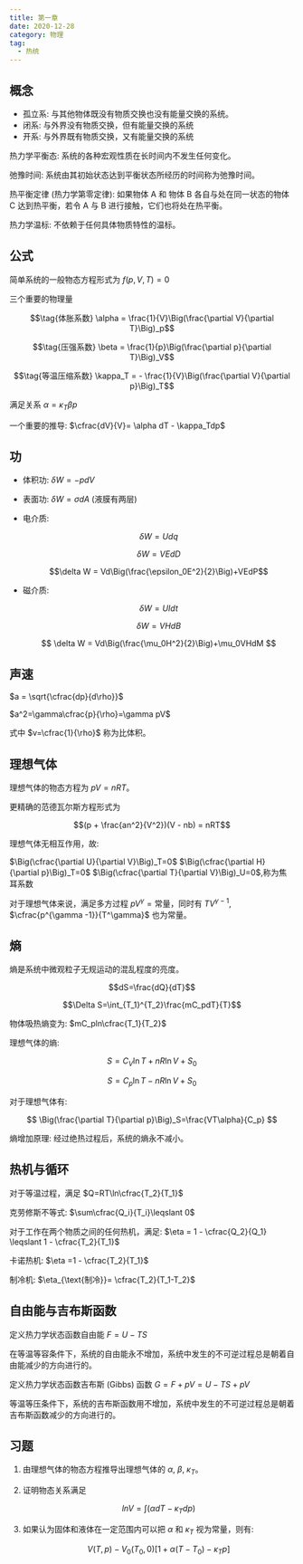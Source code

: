 ```yaml
---
title: 第一章
date: 2020-12-28
category: 物理
tag:
  - 热统
---
```


## 概念

- 孤立系: 与其他物体既没有物质交换也没有能量交换的系统。
- 闭系: 与外界没有物质交换，但有能量交换的系统
- 开系: 与外界既有物质交换，又有能量交换的系统

热力学平衡态: 系统的各种宏观性质在长时间内不发生任何变化。

弛豫时间: 系统由其初始状态达到平衡状态所经历的时间称为弛豫时间。

热平衡定律 (热力学第零定律): 如果物体 A 和 物体 B 各自与处在同一状态的物体 C 达到热平衡，若令 A 与 B 进行接触，它们也将处在热平衡。

热力学温标: 不依赖于任何具体物质特性的温标。

## 公式

简单系统的一般物态方程形式为 $f(p, V, T) = 0$

三个重要的物理量

$$\tag{体胀系数} \alpha = \frac{1}{V}\Big(\frac{\partial V}{\partial T}\Big)_p$$

$$\tag{压强系数} \beta = \frac{1}{p}\Big(\frac{\partial p}{\partial T}\Big)_V$$

$$\tag{等温压缩系数} \kappa_T = - \frac{1}{V}\Big(\frac{\partial V}{\partial p}\Big)_T$$

满足关系 $\alpha = \kappa_T \beta p$

一个重要的推导: $\cfrac{dV}{V}= \alpha dT - \kappa_Tdp$

## 功

- 体积功: $\delta W = -pdV$

- 表面功: $\delta W = \sigma dA$ (液膜有两层)

- 电介质:

  $$\delta W = Udq$$

  $$\delta W = VEdD$$

  $$\delta W = Vd\Big(\frac{\epsilon_0E^2}{2}\Big)+VEdP$$

- 磁介质:

  $$\delta W = UIdt$$

  $$\delta W = VHdB$$

  $$
  \delta W = Vd\Big(\frac{\mu_0H^2}{2}\Big)+\mu_0VHdM
  $$

## 声速

$a = \sqrt{\cfrac{dp}{d\rho}}$

$a^2=\gamma\cfrac{p}{\rho}=\gamma pV$

式中 $v=\cfrac{1}{\rho}$ 称为比体积。

## 理想气体

理想气体的物态方程为 $pV =nRT$。

更精确的范德瓦尔斯方程形式为

$$(p + \frac{an^2}{V^2})(V - nb) = nRT$$

理想气体无相互作用，故:

$\Big(\cfrac{\partial U}{\partial V}\Big)_T=0$ $\Big(\cfrac{\partial H}{\partial p}\Big)_T=0$ $\Big(\cfrac{\partial T}{\partial V}\Big)_U=0$,称为焦耳系数

对于理想气体来说，满足多方过程 $pV^\gamma = \text{常量}$，同时有 $TV^{\gamma -1}$, $\cfrac{p^{\gamma -1}}{T^\gamma}$ 也为常量。

## 熵

熵是系统中微观粒子无规运动的混乱程度的亮度。

$$dS=\frac{dQ}{dT}$$

$$\Delta S=\int_{T_1}^{T_2}\frac{mC_pdT}{T}$$

物体吸热熵变为: $mC_pln\cfrac{T_1}{T_2}$

理想气体的熵:

$$
S = C_V\ln T+nR\ln V+S_0
$$

$$
S=C_p\ln T-nR\ln V+S_0
$$

对于理想气体有:

$$
\Big(\frac{\partial T}{\partial p}\Big)_S=\frac{VT\alpha}{C_p}
$$

熵增加原理: 经过绝热过程后，系统的熵永不减小。

## 热机与循环

对于等温过程，满足 $Q=RT\ln\cfrac{T_2}{T_1}$

克劳修斯不等式: $\sum\cfrac{Q_i}{T_i}\leqslant 0$

对于工作在两个物质之间的任何热机，满足: $\eta = 1 - \cfrac{Q_2}{Q_1} \leqslant 1 - \cfrac{T_2}{T_1}$

卡诺热机: $\eta =1 - \cfrac{T_2}{T_1}$

制冷机: $\eta_{\text{制冷}}= \cfrac{T_2}{T_1-T_2}$

## 自由能与吉布斯函数

定义热力学状态函数自由能 $F = U -TS$

在等温等容条件下，系统的自由能永不增加，系统中发生的不可逆过程总是朝着自由能减少的方向进行的。

定义热力学状态函数吉布斯 (Gibbs) 函数 $G = F +pV = U -TS + pV$

等温等压条件下，系统的吉布斯函数用不增加，系统中发生的不可逆过程总是朝着吉布斯函数减少的方向进行的。

## 习题

1. 由理想气体的物态方程推导出理想气体的 $\alpha$, $\beta$, $\kappa _T$。

1. 证明物态关系满足

   $$ln V = \int(\alpha dT - \kappa _Tdp)$$

1. 如果认为固体和液体在一定范围内可以把 $\alpha$ 和 $\kappa _T$ 视为常量，则有:

   $$
   V(T, p) - V_0 (T_0, 0) [1+ \alpha (T - T_0)-\kappa_Tp]
   $$
